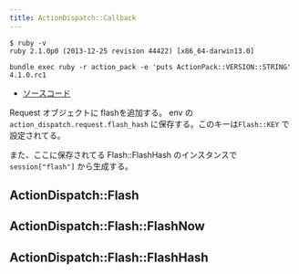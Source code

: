 ```yaml
---
title: ActionDispatch::Callback
---
```


```
$ ruby -v
ruby 2.1.0p0 (2013-12-25 revision 44422) [x86_64-darwin13.0]
```

```
bundle exec ruby -r action_pack -e 'puts ActionPack::VERSION::STRING'
4.1.0.rc1
```

* [ソースコード](https://github.com/rails/rails/blob/v4.1.0.rc1/actionpack/lib/action_dispatch/middleware/flash.rb)


Request オブジェクトに flashを追加する。
env の `action_dispatch.request.flash_hash` に保存する。このキーは`Flash::KEY` で設定されてる。

また、ここに保存されてる Flash::FlashHash のインスタンスで `session["flash"]` から生成する。


ActionDispatch::Flash
--------------------------------------------------------------------------------

ActionDispatch::Flash::FlashNow
--------------------------------------------------------------------------------

ActionDispatch::Flash::FlashHash
--------------------------------------------------------------------------------
